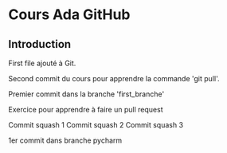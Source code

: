 # Cours Ada GitHub
## Introduction

First file ajouté à Git.

Second commit du cours pour apprendre la commande 'git pull'. 

Premier commit dans la branche 'first_branche'

Exercice pour apprendre à faire un pull request

Commit squash 1
Commit squash 2
Commit squash 3

1er commit dans branche pycharm